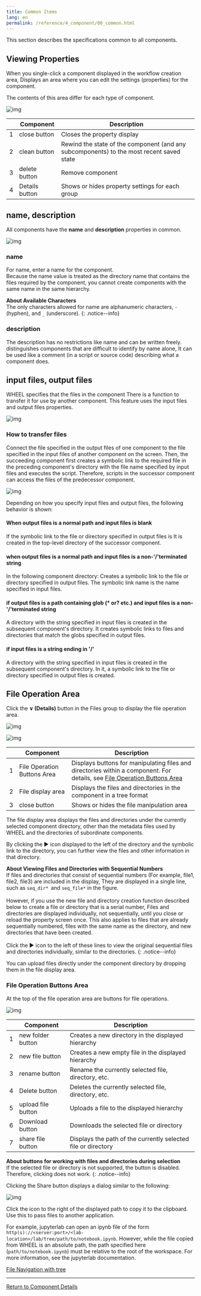 ```yaml
---
title: Common Items
lang: en
permalink: /reference/4_component/00_common.html
---
```

This section describes the specifications common to all components.

## Viewing Properties
When you single-click a component displayed in the workflow creation area,
Displays an area where you can edit the settings (properties) for the component.

The contents of this area differ for each type of component.

![img](./img/component_property.png "component_property")

|| Component | Description |
|----------|----------|---------------------------------|
|1|close button   | Closes the property display |
|2|clean button   | Rewind the state of the component (and any subcomponents) to the most recent saved state |
|3|delete button  | Remove component |
|4| Details button | Shows or hides property settings for each group |


## name, description
All components have the __name__ and __description__ properties in common.

![img](./img/name_description.png "name_and_description")

### name
For name, enter a name for the component.  
Because the name value is treated as the directory name that contains the files required by the component, you cannot create components with the same name in the same hierarchy.

__About Available Characters__  
The only characters allowed for name are alphanumeric characters, `-` (hyphen), and `_` (underscore).
{: .notice--info}

### description
The description has no restrictions like name and can be written freely.
distinguishes components that are difficult to identify by name alone,
It can be used like a comment (in a script or source code) describing what a component does.


## input files, output files
WHEEL specifies that the files in the component 
 There is a function to transfer it for use by another component.
This feature uses the input files and output files properties.

![img](./img/input_output_files.png "inputFiles_outputFiles")

### How to transfer files
Connect the file specified in the output files of one component to the file specified in the input files of another component on the screen.
Then, the succeeding component first creates a symbolic link to the required file in the preceding component's directory 
with the file name specified by input files and executes the script.
Therefore, scripts in the successor component can access the files of the predecessor component.

![img](./img/input_output_connect.png "connected input and output file")

Depending on how you specify input files and output files, the following behavior is shown:

<!-- #### if input files is blank and output files has a normal path -->
#### When output files is a normal path and input files is blank
If the symbolic link to the file or directory specified in output files is
It is created in the top-level directory of the successor component.

<!-- #### if input files is a string that does not end with '/' and output files has a normal path -->
#### when output files is a normal path and input files is a non-'/'terminated string
In the following component directory:
Creates a symbolic link to the file or directory specified in output files.
The symbolic link name is the name specified in input files.

<!--#### if inputFile is a non-'/'string and the path specified in outputFile contains glob (\* or\? etc.) -->
#### if output files is a path containing glob (\* or\? etc.) and input files is a non-'/'terminated string
A directory with the string specified in input files is created in the subsequent component's directory.
It creates symbolic links to files and directories that match the globs specified in output files.

<!--### inputFile contains a string ending in '/' -->
#### if input files is a string ending in '/'
A directory with the string specified in input files is created in the subsequent component's directory.
In it, a symbolic link to the file or directory specified in output files is created.


## File Operation Area
Click the __∨ (Details)__ button in the Files group to display the file operation area.

![img](./img/open_files_erea.png "open files erea")

![img](./img/file_area.png "file area")

|| Component | Description |
|----------|----------|---------------------------------|
|1| File Operation Buttons Area | Displays buttons for manipulating files and directories within a component. For details, see [File Operation Buttons Area](#file-operation-buttons-area) |
|2| File display area      | Displays the files and directories in the component in a tree format |
|3|close button            | Shows or hides the file manipulation area |

The file display area displays the files and directories under the currently selected component directory, other than the metadata files used by WHEEL and the directories of subordinate components.

By clicking the ▶ icon displayed to the left of the directory and the symbolic link to the directory, you can further view the files and other information in that directory.

__About Viewing Files and Directories with Sequential Numbers__  
If files and directories that consist of sequential numbers (For example, file1, file2, file3) are included in the display,
They are displayed in a single line, such as `seq_dir* `and `seq_file*` in the figure. <br/><br/>
However, if you use the new file and directory creation function described below to create a file or directory that is a serial number,
Files and directories are displayed individually, not sequentially, until you close or reload the property screen once.
This also applies to files that are already sequentially numbered, files with the same name as the directory, and new directories that have been created. <br/><br/>
Click the ▶ icon to the left of these lines to view the original sequential files and directories individually, similar to the directories.
{: .notice--info}

You can upload files directly under the component directory by dropping them in the file display area.

### File Operation Buttons Area
At the top of the file operation area are buttons for file operations.

![img](./img/file_area_button.png "file area button")

|| Component | Description |
|----------|----------|---------------------------------|
|1|new folder button | Creates a new directory in the displayed hierarchy |
|2|new file button | Creates a new empty file in the displayed hierarchy |
|3|rename button | Rename the currently selected file, directory, etc. |
|4| Delete button | Deletes the currently selected file, directory, etc. |
|5|upload file button | Uploads a file to the displayed hierarchy |
|6| Download button | Downloads the selected file or directory |
|7|share file button | Displays the path of the currently selected file or directory |

__About buttons for working with files and directories during selection__  
If the selected file or directory is not supported, the button is disabled.  
Therefore, clicking does not work.
{: .notice--info}

Clicking the Share button displays a dialog similar to the following:

![img](./img/share_file.png "share file dialogue")

Click the icon to the right of the displayed path to copy it to the clipboard.
Use this to pass files to another application.

For example, jupyterlab can open an ipynb file of the form `http(s)://<server:port>/<lab-location>/lab/tree/path/to/notebook.ipynb`. However, while the file copied from WHEEL is an absolute path, the path specified here (`path/to/notebook.ipynb`) must be relative to the root of the workspace.
For more information, see the jupyterlab documentation.

[File Navigation with tree](https://jupyterlab.readthedocs.io/en/stable/user/urls.html)


--------
[Return to Component Details]({{site.baseurl}}/reference/4_component/)
